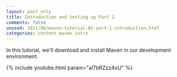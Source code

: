```yaml
---
layout: post_only
title: Introduction and Setting up Part 1
comments: false
unused: 2011/06/maven-tutorial-01-part-1-introduction.html
categories: content maven_intro
---
```


In this tutorial, we'll download and install Maven in our development environment.

{% include youtube.html param="al7bRZzz4oU" %}

